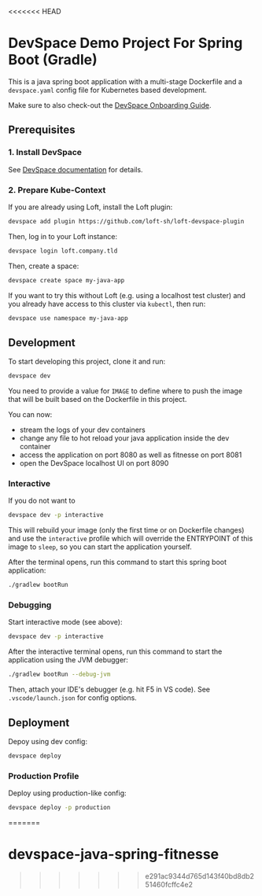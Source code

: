 <<<<<<< HEAD
# DevSpace Demo Project For Spring Boot (Gradle)
This is a java spring boot application with a multi-stage Dockerfile and a `devspace.yaml` config file for Kubernetes based development.

Make sure to also check-out the [DevSpace Onboarding Guide](https://devspace.sh/cli/docs/guides/basics).

## Prerequisites

### 1. Install DevSpace
See [DevSpace documentation](https://devspace.sh/cli/docs/getting-started/installation) for details.

### 2. Prepare Kube-Context
If you are already using Loft, install the Loft plugin:
```bash
devspace add plugin https://github.com/loft-sh/loft-devspace-plugin
```
Then, log in to your Loft instance:
```bash
devspace login loft.company.tld
```
Then, create a space:
```bash
devspace create space my-java-app
```
If you want to try this without Loft (e.g. using a localhost test cluster) and you already have access to this cluster via `kubectl`, then run:
```bash
devspace use namespace my-java-app
```

## Development
To start developing this project, clone it and run:
```bash
devspace dev
```
You need to provide a value for `IMAGE` to define where to push the image that will be built based on the Dockerfile in this project.

You can now:
- stream the logs of your dev containers
- change any file to hot reload your java application inside the dev container
- access the application on port 8080 as well as fitnesse on port 8081
- open the DevSpace localhost UI on port 8090

### Interactive
If you do not want to 
```bash
devspace dev -p interactive
```
This will rebuild your image (only the first time or on Dockerfile changes) and use the `interactive` profile which will override the ENTRYPOINT of this image to `sleep`, so you can start the application yourself.

After the terminal opens, run this command to start this spring boot application:
```bash
./gradlew bootRun
```

### Debugging
Start interactive mode (see above):
```bash
devspace dev -p interactive
```
After the interactive terminal opens, run this command to start the application using the JVM debugger:
```bash
./gradlew bootRun --debug-jvm
```
Then, attach your IDE's debugger (e.g. hit F5 in VS code). See `.vscode/launch.json` for config options.


## Deployment
Depoy using dev config:
```bash
devspace deploy
```

### Production Profile
Deploy using production-like config:
```bash
devspace deploy -p production
```
=======
# devspace-java-spring-fitnesse
>>>>>>> e291ac9344d765d143f40bd8db251460fcffc4e2
